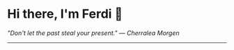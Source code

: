 <h1>Hi there, I'm Ferdi 👋</h1>

<p><em>
  "Don't let the past steal your present." — Cherralea Morgen
</em></p>

---

